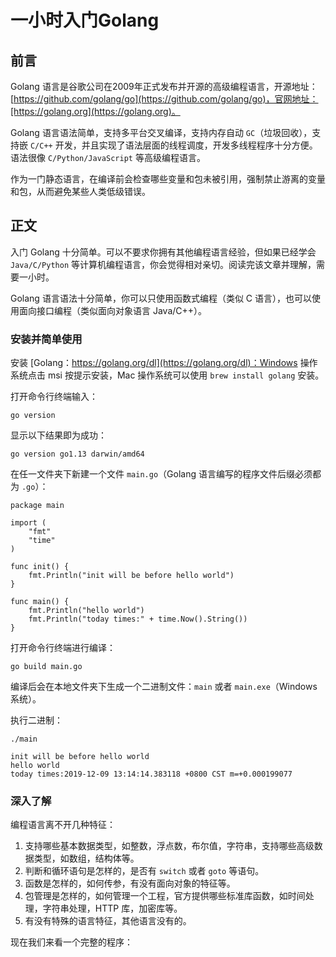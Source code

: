 # 一小时入门Golang

## 前言

Golang 语言是谷歌公司在2009年正式发布并开源的高级编程语言，开源地址：[https://github.com/golang/go](https://github.com/golang/go)，官网地址：[https://golang.org](https://golang.org)。

Golang 语言语法简单，支持多平台交叉编译，支持内存自动 `GC`（垃圾回收），支持嵌 `C/C++` 开发，并且实现了语法层面的线程调度，开发多线程程序十分方便。语法很像 `C/Python/JavaScript` 等高级编程语言。

作为一门静态语言，在编译前会检查哪些变量和包未被引用，强制禁止游离的变量和包，从而避免某些人类低级错误。

## 正文

入门 Golang 十分简单。可以不要求你拥有其他编程语言经验，但如果已经学会 `Java/C/Python` 等计算机编程语言，你会觉得相对亲切。阅读完该文章并理解，需要一小时。

Golang 语言语法十分简单，你可以只使用函数式编程（类似 C 语言），也可以使用面向接口编程（类似面向对象语言 Java/C++）。

### 安装并简单使用

安装 [Golang：https://golang.org/dl](https://golang.org/dl)：Windows 操作系统点击 msi 按提示安装，Mac 操作系统可以使用 `brew install golang` 安装。

打开命令行终端输入：

```
go version
```

显示以下结果即为成功：

```
go version go1.13 darwin/amd64
```

在任一文件夹下新建一个文件 `main.go`（Golang 语言编写的程序文件后缀必须都为 `.go`）：

```
package main

import (
	"fmt"
	"time"
)

func init() {
	fmt.Println("init will be before hello world")
}

func main() {
	fmt.Println("hello world")
	fmt.Println("today times:" + time.Now().String())
}
```

打开命令行终端进行编译：

```
go build main.go
```

编译后会在本地文件夹下生成一个二进制文件：`main` 或者 `main.exe`（Windows系统）。

执行二进制：

```
./main

init will be before hello world
hello world
today times:2019-12-09 13:14:14.383118 +0800 CST m=+0.000199077
```

### 深入了解

编程语言离不开几种特征：

1. 支持哪些基本数据类型，如整数，浮点数，布尔值，字符串，支持哪些高级数据类型，如数组，结构体等。
2. 判断和循环语句是怎样的，是否有 `switch` 或者 `goto` 等语句。
3. 函数是怎样的，如何传参，有没有面向对象的特征等。 
4. 包管理是怎样的，如何管理一个工程，官方提供哪些标准库函数，如时间处理，字符串处理，HTTP 库，加密库等。
5. 有没有特殊的语言特征，其他语言没有的。

现在我们来看一个完整的程序：

```

```